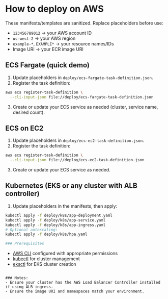 # How to deploy on AWS

These manifests/templates are sanitized. Replace placeholders before use:
- `123456789012` -> your AWS account ID
- `us-west-2` -> your AWS region
- `example-*`, `EXAMPLE*` -> your resource names/IDs
- Image URI -> your ECR image URI

## ECS Fargate (quick demo)
1) Update placeholders in `deploy/ecs-fargate-task-definition.json`.
2) Register the task definition:
```bash
aws ecs register-task-definition \
  --cli-input-json file://deploy/ecs-fargate-task-definition.json
```
3) Create or update your ECS service as needed (cluster, service name, desired count).

## ECS on EC2
1) Update placeholders in `deploy/ecs-ec2-task-definition.json`.
2) Register the task definition:
```bash
aws ecs register-task-definition \
  --cli-input-json file://deploy/ecs-ec2-task-definition.json
```
3) Create or update your ECS service as needed.

## Kubernetes (EKS or any cluster with ALB controller)
1) Update placeholders in the manifests, then apply:
```bash
kubectl apply -f deploy/k8s/app-deployment.yaml
kubectl apply -f deploy/k8s/app-service.yaml
kubectl apply -f deploy/k8s/app-ingress.yaml
# Optional autoscaling:
kubectl apply -f deploy/k8s/hpa.yaml

### Prerequisites
```
- [AWS CLI](https://aws.amazon.com/cli/) configured with appropriate permissions
- [kubectl](https://kubernetes.io/docs/tasks/tools/) for cluster management
- [eksctl](https://eksctl.io/) for EKS cluster creation 
```

### Notes:
- Ensure your cluster has the AWS Load Balancer Controller installed if using ALB ingress.
- Ensure the image URI and namespaces match your environment.
